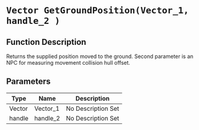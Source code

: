 # `Vector GetGroundPosition(Vector_1, handle_2 )`
## Function Description
Returns the supplied position moved to the ground. Second parameter is an NPC for measuring movement collision hull offset.
## Parameters
Type|Name|Description
--|--|--
Vector|Vector_1|No Description Set
handle|handle_2|No Description Set
